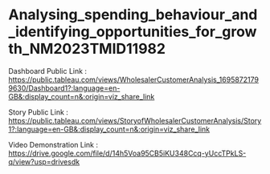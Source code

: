 # Analysing_spending_behaviour_and_identifying_opportunities_for_growth_NM2023TMID11982

Dashboard Public Link : https://public.tableau.com/views/WholesalerCustomerAnalysis_16958721799630/Dashboard1?:language=en-GB&:display_count=n&:origin=viz_share_link

Story Public Link : https://public.tableau.com/views/StoryofWholesalerCustomerAnalysis/Story1?:language=en-GB&:display_count=n&:origin=viz_share_link

Video Demonstration Link : https://drive.google.com/file/d/14h5Voa95CB5iKU348Ccq-yUccTPkLS-q/view?usp=drivesdk
